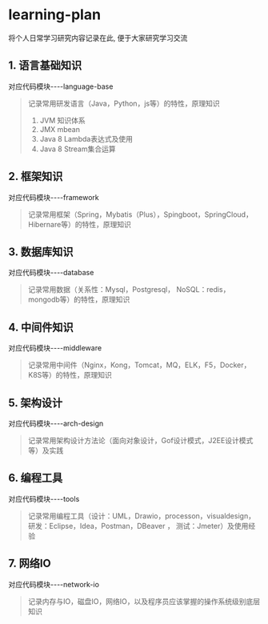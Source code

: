 # learning-plan
将个人日常学习研究内容记录在此, 便于大家研究学习交流

## 1. 语言基础知识
对应代码模块----language-base
> 记录常用研发语言（Java，Python，js等）的特性，原理知识
>
>1. JVM 知识体系
>2. JMX mbean
>3. Java 8 Lambda表达式及使用
>4. Java 8 Stream集合运算

## 2. 框架知识
对应代码模块----framework
> 记录常用框架（Spring，Mybatis（Plus），Spingboot，SpringCloud，Hibernare等）的特性，原理知识

## 3. 数据库知识
对应代码模块----database
> 记录常用数据（关系性：Mysql，Postgresql， NoSQL：redis，mongodb等）的特性，原理知识

## 4. 中间件知识
对应代码模块----middleware
> 记录常用中间件（Nginx，Kong，Tomcat，MQ，ELK，F5，Docker，K8S等）的特性，原理知识

## 5. 架构设计
对应代码模块----arch-design
> 记录常用架构设计方法论（面向对象设计，Gof设计模式，J2EE设计模式等）及实践

## 6. 编程工具
对应代码模块----tools
> 记录常用编程工具（设计：UML，Drawio，processon，visualdesign， 研发：Eclipse，Idea，Postman，DBeaver ， 测试：Jmeter）及使用经验

## 7. 网络IO
对应代码模块----network-io
> 记录内存与IO，磁盘IO，网络IO，以及程序员应该掌握的操作系统级别底层知识